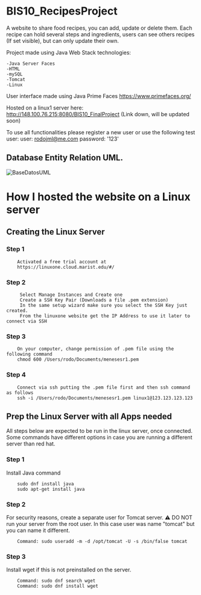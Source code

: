 # BIS10_RecipesProject
A website to share food recipes, you can add, update or delete them. 
Each recipe can hold several steps and ingredients, users can see others recipes (If set visible), but can only update their own.

Project made using Java Web Stack technologies:

    -Java Server Faces
    -HTML
    -mySQL
    -Tomcat
    -Linux

User interface made using Java Prime Faces
https://www.primefaces.org/

Hosted on a linux1 server here:
http://148.100.76.215:8080/BIS10_FinalProject (Link down, will be updated soon)

To use all functionalities please register a new user or use the following test user:
user: rodojml@me.com password: '123'


## Database Entity Relation UML.
![BaseDatosUML](https://github.com/RodoJML/BIS10_RecipesWebApp_FinalProject/assets/63088555/69ede605-c74b-4a98-b2f1-96d485293dd7)


# How I hosted the website on a Linux server

## Creating the Linux Server 

### Step 1

        Activated a free trial account at 
        https://linuxone.cloud.marist.edu/#/

 ### Step 2

         Select Manage Instances and Create one
         Create a SSH Key Pair (Downloads a file .pem extension)
         In the same setup wizard make sure you select the SSH Key just created.
         From the linuxone website get the IP Address to use it later to connect via SSH

### Step 3

        On your computer, change permission of .pem file using the following command
        chmod 600 /Users/rodo/Documents/menesesr1.pem

### Step 4 
        Connect via ssh putting the .pem file first and then ssh command as follows
        ssh -i /Users/rodo/Documents/menesesr1.pem linux1@123.123.123.123


## Prep the Linux Server with all Apps needed
All steps below are expected to be run in the linux server, once connected. Some commands have different options in case you are running a different server than red hat.

### Step 1 
Install Java command
        
        sudo dnf install java
        sudo apt-get install java

### Step 2
For security reasons, create a separate user for Tomcat server.
⚠️ DO NOT run your server from the root user.
In this case user was name "tomcat" but you can name it different. 

        Command: sudo useradd -m -d /opt/tomcat -U -s /bin/false tomcat


### Step 3
Install wget if this is not preinstalled on the server. 

        Command: sudo dnf search wget
        Command: sudo dnf install wget
        
        
